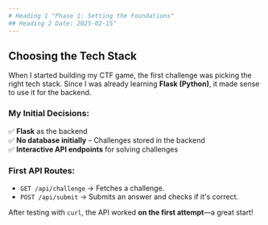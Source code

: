 ```yaml
---
# Heading 1 "Phase 1: Setting the Foundations"
## Heading 2 Date: 2025-02-15"
---
```


## Choosing the Tech Stack
When I started building my CTF game, the first challenge was picking the right tech stack. Since I was already learning **Flask (Python)**, it made sense to use it for the backend.

### My Initial Decisions:
✅ **Flask** as the backend  
✅ **No database initially** – Challenges stored in the backend  
✅ **Interactive API endpoints** for solving challenges  

### First API Routes:
- `GET /api/challenge` → Fetches a challenge.
- `POST /api/submit` → Submits an answer and checks if it's correct.

After testing with `curl`, the API worked **on the first attempt**—a great start!